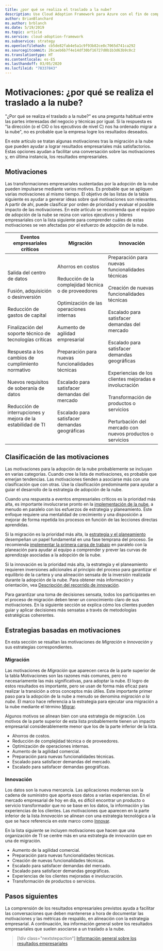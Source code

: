 ```yaml
---
title: ¿por qué se realiza el traslado a la nube?
description: Use Cloud Adoption Framework para Azure con el fin de comprender las motivaciones detrás de la migración a la nube que pueden ayudar a producir resultados empresariales más satisfactorios.
author: BrianBlanchard
ms.author: brblanch
ms.date: 5/19/2019
ms.topic: article
ms.service: cloud-adoption-framework
ms.subservice: strategy
ms.openlocfilehash: cb5de82fab4e5a1c9f93b82ce8c7065d741ca292
ms.sourcegitcommit: 26caeb6b7f4e14df30bf16727d0b1b3d63b9c0c2
ms.translationtype: HT
ms.contentlocale: es-ES
ms.lasthandoff: 03/05/2020
ms.locfileid: "78337843"
---
```

<!-- markdownlint-disable MD026 -->

# <a name="motivations-why-are-we-moving-to-the-cloud"></a>Motivaciones: ¿por qué se realiza el traslado a la nube?

"¿Por qué se realiza el traslado a la nube?" es una pregunta habitual entre las partes interesadas del negocio y técnicas por igual. Si la respuesta es "la dirección (o el CIO o los ejecutivos de nivel C) nos ha ordenado migrar a la nube", no es probable que la empresa logre los resultados deseados.

En este artículo se tratan algunas motivaciones tras la migración a la nube que pueden ayudar a lograr resultados empresariales más satisfactorios. Estas opciones ayudan a facilitar una conversación sobre las motivaciones y, en última instancia, los resultados empresariales.

## <a name="motivations"></a>Motivaciones

Las transformaciones empresariales sustentadas por la adopción de la nube pueden impulsarse mediante varios motivos. Es probable que se apliquen varias motivaciones al mismo tiempo. El objetivo de las listas de la tabla siguiente es ayudar a generar ideas sobre qué motivaciones son relevantes. A partir de ahí, puede clasificar por orden de prioridad y evaluar el posible impacto de las motivaciones. En este artículo se recomienda que el equipo de adopción de la nube se reúna con varios ejecutivos y líderes empresariales con la lista siguiente para comprender cuáles de estas motivaciones se ven afectadas por el esfuerzo de adopción de la nube.

<!-- markdownlint-disable MD033 -->

| Eventos empresariales críticos | Migración | Innovación |
|---|---|---|
| Salida del centro de datos<br/><br/>Fusión, adquisición o desinversión<br/><br/>Reducción de gastos de capital<br/><br/>Finalización del soporte técnico de tecnologías críticas<br/><br/>Respuesta a los cambios de cumplimiento normativo<br/><br/>Nuevos requisitos de soberanía de datos<br/><br/>Reducción de interrupciones y mejora de la estabilidad de TI | Ahorros en costos<br/><br/>Reducción de la complejidad técnica o de proveedores<br/><br/>Optimización de las operaciones internas<br/><br/>Aumento de agilidad empresarial<br/><br/>Preparación para nuevas funcionalidades técnicas<br/><br/>Escalado para satisfacer demandas del mercado<br/><br/>Escalado para satisfacer demandas geográficas | Preparación para nuevas funcionalidades técnicas<br/><br/>Creación de nuevas funcionalidades técnicas<br/><br/>Escalado para satisfacer demandas del mercado<br/><br/>Escalado para satisfacer demandas geográficas<br/><br/>Experiencias de los clientes mejoradas e involucración<br/><br/>Transformación de productos o servicios<br/><br/>Perturbación del mercado con nuevos productos o servicios |

## <a name="classify-your-motivations"></a>Clasificación de las motivaciones

Las motivaciones para la adopción de la nube probablemente se incluyan en varias categorías. Cuando cree la lista de motivaciones, es probable que emerjan tendencias. Las motivaciones tienden a asociarse más con una clasificación que con otras. Use la clasificación predominante para ayudar a guiar el desarrollo de la estrategia de adopción de la nube.

Cuando una respuesta a eventos empresariales críticos es la prioridad más alta, es importante involucrarse pronto en la [implementación de la nube](../getting-started/migrate.md#cloud-implementation), a menudo en paralelo con los esfuerzos de estrategia y planeamiento. Este enfoque requiere una mentalidad de crecimiento y una disposición a mejorar de forma repetida los procesos en función de las lecciones directas aprendidas.

Si la migración es la prioridad más alta, la [ estrategia y el planeamiento](../getting-started/migrate.md#cloud-strategy-and-planning) desempeñan un papel fundamental en una fase temprana del proceso. Se recomienda [implementar la primera carga de trabajo](../getting-started/migrate.md#cloud-implementation) en paralelo con la planeación para ayudar al equipo a comprender y prever las curvas de aprendizaje asociadas a la adopción de la nube.

Si la innovación es la prioridad más alta, la estrategia y el planeamiento requieren inversiones adicionales al principio del proceso para garantizar el equilibrio de la cartera y una alineación sensata de la inversión realizada durante la adopción de la nube. Para obtener más información y orientación, vea [Descripción del recorrido de innovación](../getting-started/innovate.md).

Para garantizar una toma de decisiones sensata, todos los participantes en el proceso de migración deben tener un conocimiento claro de sus motivaciones. En la siguiente sección se explica cómo los clientes pueden guiar y aplicar decisiones más sensatas a través de metodologías estratégicas coherentes.

## <a name="motivation-driven-strategies"></a>Estrategias basadas en motivaciones

En esta sección se resaltan las motivaciones de *Migración* e *Innovación* y sus estrategias correspondientes.

### <a name="migration"></a>Migración

Las motivaciones de *Migración* que aparecen cerca de la parte superior de la tabla Motivaciones son las razones más comunes, pero no necesariamente las más significativas, para adoptar la nube. El logro de estos resultados es importante, pero se usan de forma más eficaz para realizar la transición a otros conceptos más útiles. Este importante primer paso para la adopción de la nube a menudo se denomina *migración a la nube*. El marco hace referencia a la estrategia para ejecutar una migración a la nube mediante el término [Migrar](../getting-started/migrate.md).

Algunos motivos se alinean bien con una estrategia de migración. Los motivos de la parte superior de esta lista probablemente tienen un impacto empresarial considerablemente menor que los de la parte inferior de la lista.

- Ahorros de costos.
- Reducción de complejidad técnica o de proveedores.
- Optimización de operaciones internas.
- Aumento de la agilidad comercial.
- Preparación para nuevas funcionalidades técnicas.
- Escalado para satisfacer demandas del mercado.
- Escalado para satisfacer demandas geográficas.

### <a name="innovation"></a>Innovación

Los datos son la nueva mercancía. Las aplicaciones modernas son la cadena de suministro que aporta esos datos a varias experiencias. En el mercado empresarial de hoy en día, es difícil encontrar un producto o servicio transformador que no se base en los datos, la información y las experiencias de los clientes. Las motivaciones que aparecen en la parte inferior de la lista *Innovación* se alinean con una estrategia tecnológica a la que se hace referencia en este marco como [Innovar](../getting-started/innovate.md).

En la lista siguiente se incluyen motivaciones que hacen que una organización de TI se centre más en una estrategia de innovación que en una de migración.

- Aumento de la agilidad comercial.
- Preparación para nuevas funcionalidades técnicas.
- Creación de nuevas funcionalidades técnicas.
- Escalado para satisfacer demandas del mercado.
- Escalado para satisfacer demandas geográficas.
- Experiencias de los clientes mejoradas e involucración.
- Transformación de productos o servicios.

## <a name="next-steps"></a>Pasos siguientes

La comprensión de los resultados empresariales previstos ayuda a facilitar las conversaciones que deben mantenerse a hora de documentar las motivaciones y las métricas de respaldo, en alineación con la estrategia empresarial. A continuación, lea información general sobre los resultados empresariales que suelen asociarse a un traslado a la nube.

> [!div class="nextstepaction"]
> [Información general sobre los resultados empresariales](./business-outcomes/index.md)
